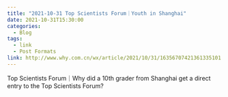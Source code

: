```yaml
---
title: "2021-10-31 Top Scientists Forum｜Youth in Shanghai"
date: 2021-10-31T15:30:00
categories:
  - Blog
tags:
  - link
  - Post Formats
link: http://www.why.com.cn/wx/article/2021/10/31/16356707421361335101.html
---
```

Top Scientists Forum｜Why did a 10th grader from Shanghai get a direct entry to the Top Scientists Forum?
